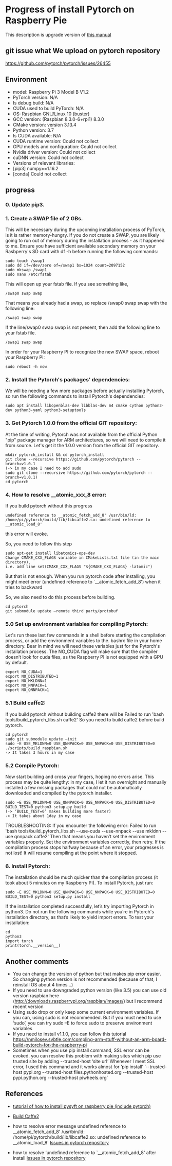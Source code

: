 # Progress of install Pytorch on Raspberry Pie
This description is upgrade version of [this manual](https://blog.openmined.org/federated-learning-of-a-rnn-on-raspberry-pis/)

## git issue what We upload on pytorch repository
https://github.com/pytorch/pytorch/issues/26455

## Environment
* model: Raspberry Pi 3 Model B V1.2
* PyTorch version: N/A
* Is debug build: N/A
* CUDA used to build PyTorch: N/A
* OS: Raspbian GNU/Linux 10 (buster)
* GCC version: (Raspbian 8.3.0-6+rpi1) 8.3.0
* CMake version: version 3.13.4
* Python version: 3.7
* Is CUDA available: N/A
* CUDA runtime version: Could not collect
* GPU models and configuration: Could not collect
* Nvidia driver version: Could not collect
* cuDNN version: Could not collect
* Versions of relevant libraries:
* [pip3] numpy==1.16.2
* [conda] Could not collect

## progress

### 0. Update pip3.
### 1. Create a SWAP file of 2 GBs. 
This will be necessary during the upcoming installation process of PyTorch, is it is rather memory-hungry. If you do not create a SWAP, you are likely going to run out of memory during the installation process - as it happened to me. Ensure you have sufficient available secondary memory on your Rasbperry's SD card with df -h before running the following commands:

```
sudo touch /swap1
sudo dd if=/dev/zero of=/swap1 bs=1024 count=2097152
sudo mkswap /swap1
sudo nano /etc/fstab
```

This will open up your fstab file. If you see something like,
```
/swap0 swap swap
```
That means you already had a swap,  so replace /swap0 swap swap with the following line:
```
/swap1 swap swap
```
If the line/swap0 swap swap is not present, then add the following line to your fstab file.
```
/swap1 swap swap
```
In order for your Raspberry PI to recognize the new SWAP space, reboot your Raspberry PI:
```
sudo reboot -h now
```

### 2. Install the Pytorch's packages' dependencies: 
We will be needing a few more packages before actually installing Pytorch, so run the following commands to install Pytorch's dependencies:

```
sudo apt install libopenblas-dev libblas-dev m4 cmake cython python3-dev python3-yaml python3-setuptools
```

### 3. Get Pytorch 1.0.0 from the official GIT repository: 
At the time of writing, Pytorch was not available from the official Python "pip" package manager for ARM architectures, so we will need to compile it from source. Let's get it the 1.0.0 version from the official GIT repository.
```
mkdir pytorch_install && cd pytorch_install
git clone --recursive https://github.com/pytorch/pytorch --branch=v1.0.1
(-> in my case I need to add sudo
sudo git clone --recursive https://github.com/pytorch/pytorch --branch=v1.0.1)
cd pytorch
```

### 4. How to resolve __atomic_xxx_8 error: 
If you build pytorch without this progress 
```
undefined reference to __atomic_fetch_add_8' /usr/bin/ld: /home/pi/pytorch/build/lib/libcaffe2.so: undefined reference to __atomic_load_8'
```
this error will evoke.

So, you need to follow this step
```
sudo apt-get install libatomics-ops-dev
Change CMAKE_CXX_FLAGS variable in CMakeLists.txt file (in the main directory). 
i.e. add line set(CMAKE_CXX_FLAGS "${CMAKE_CXX_FLAGS} -latomic")
```
But that is not enough. 
When you run pytorch code after installing, 
you might meet error (undefined reference to `__atomic_fetch_add_8') when it tries to backward

So, we also need to do this process before building. 
```
cd pytorch
git submodule update –remote third party/protobuf
```

### 5.0 Set up environment variables for compiling Pytorch: 
Let's run these last few commands in a shell before starting the compilation process, or add the environment variables to the. bashrc file in your home directory. Bear in mind we will need these variables just for the Pytorch's installation process. The NO_CUDA flag will make sure that the compiler doesn’t look for cuda files, as the Raspberry PI is not equipped with a GPU by default.
```
export NO_CUDA=1
export NO_DISTRIBUTED=1
export NO_MKLDNN=1 
export NO_NNPACK=1
export NO_QNNPACK=1
```
### 5.1 Build caffe2: 
If you build pytorch without building caffe2 
there will be Failed to run 'bash tools/build_pytorch_libs.sh caffe2'
So you need to build caffe2 before build pytorch.

```
cd pytorch
sudo git submodule update –init
sudo –E USE_MKLDNN=0 USE_QNNPACK=0 USE_NNPACK=0 USE_DISTRIBUTED=0 ./scripts/build_raspbian.sh
-> It takes 3 hours in my case
```

### 5.2 Compile Pytorch: 
Now start building and cross your fingers, hoping no errors arise. This process may be quite lengthy: in my case, I let it run overnight and manually installed a few missing packages that could not be automatically downloaded and compiled by the pytorch installer.

```
sudo –E USE_MKLDNN=0 USE_QNNPACK=0 USE_NNPACK=0 USE_DISTRIBUTED=0 BUILD_TEST=0 python3 setup.py build
(-> ‘BUILD_TEST=0’ makes building more faster) 
-> It takes about 1day in my case
```

TROUBLESHOOTING: If you encounter the following error:
Failed to run 'bash tools/build_pytorch_libs.sh --use-cuda --use-nnpack --use mkldnn --use qnnpack caffe2'
Then that means you haven’t set the environment variables properly. Set the environment variables correctly, then retry.
If the compilation process stops halfway because of an error, your progresses is not lost! It will resume compiling at the point where it stopped.

### 6. Install Pytorch: 
The installation should be much quicker than the compilation process (it took about 5 minutes on my Raspberry PI). To install Pytorch, just run:

```
sudo -E USE_MKLDNN=0 USE_QNNPACK=0 USE_NNPACK=0 USE_DISTRIBUTED=0 BUILD_TEST=0 python3 setup.py install
```

If the installation completed successfully, let’s try importing Pytorch in python3. Do not run the following commands while you’re in Pytorch's installation directory, as that’s likely to yield import errors. To test your installation:

```
cd 
python3
import torch
print(torch.__version__)
```

## Another comments
*	You can change the version of python but that makes pip error easier. So changing python version is not recommended (because of that, I reinstall OS about 4 times...)
*	If you need to use downgraded python version (like 3.5) you can use old version raspbian here (http://downloads.raspberrypi.org/raspbian/images/) but I recommend recent version
*	Using sudo drop or only keep some current environment variables. If you can, using sudo is not recommended. But if you must need to use ‘sudo’, you can try sudo –E to force sudo to preserve environment variables
*	If you need to install v1.1.0, you can follow this tutorial
https://nmilosev.svbtle.com/compling-arm-stuff-without-an-arm-board-build-pytorch-for-the-raspberry-pi
*	Sometimes when you use pip install command, SSL error can be evoked. you can resolve this problem with making sites which pip use trusted site by adding --trusted-host ‘site url’
Whenever I meet SSL error, I used this command and it works almost for ‘pip install’ 
‘--trusted-host pypi.org --trusted-host files.pythonhosted.org --trusted-host pypi.python.org --trusted-host piwheels.org’

## References
* [tutorial of how to install pysyft on raspberry pie (include pytorch)](https://blog.openmined.org/federated-learning-of-a-rnn-on-raspberry-pis/)

* [Build Caffe2](https://caffe2.ai/docs/getting-started.html?platform=raspbian&configuration=compile)
* how to resolve error message
undefined reference to __atomic_fetch_add_8' /usr/bin/ld: /home/pi/pytorch/build/lib/libcaffe2.so: undefined reference to __atomic_load_8'
[Issues in pytorch repository](https://github.com/pytorch/pytorch/issues/22898)

* how to resolve ‘undefined reference to `__atomic_fetch_add_8' after install
[Issues in pytorch repository](https://github.com/pytorch/pytorch/issues/22564)

